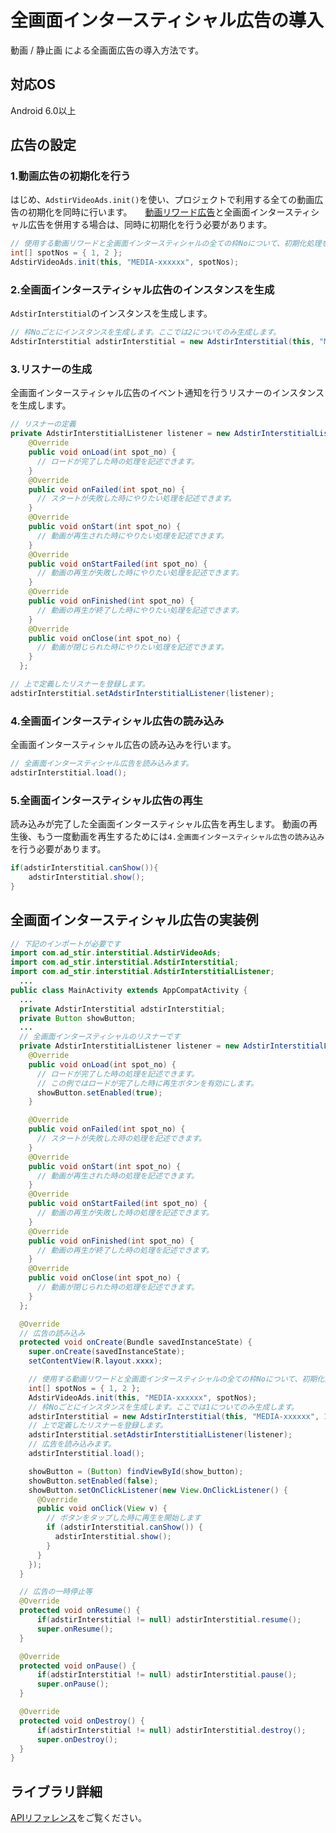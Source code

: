 # 全画面インタースティシャル広告の導入

動画 / 静止画 による全画面広告の導入方法です。

## 対応OS

Android 6.0以上

## 広告の設定

### 1.動画広告の初期化を行う

はじめ、`AdstirVideoAds.init()`を使い、プロジェクトで利用する全ての動画広告の初期化を同時に行います。　　[動画リワード広告](reward/index.md)と全画面インタースティシャル広告を併用する場合は、同時に初期化を行う必要があります。

```java
// 使用する動画リワードと全画面インタースティシャルの全ての枠Noについて、初期化処理を行います。
int[] spotNos = { 1, 2 };
AdstirVideoAds.init(this, "MEDIA-xxxxxx", spotNos);
```

### 2.全画面インタースティシャル広告のインスタンスを生成

`AdstirInterstitial`のインスタンスを生成します。
```java
// 枠Noごとにインスタンスを生成します。ここでは2についてのみ生成します。
AdstirInterstitial adstirInterstitial = new AdstirInterstitial(this, "MEDIA-xxxxxx", 2);
```

### 3.リスナーの生成

全画面インタースティシャル広告のイベント通知を行うリスナーのインスタンスを生成します。

```java
// リスナーの定義
private AdstirInterstitialListener listener = new AdstirInterstitialListener() {
    @Override
    public void onLoad(int spot_no) {
      // ロードが完了した時の処理を記述できます。
    }
    @Override
    public void onFailed(int spot_no) {
      // スタートが失敗した時にやりたい処理を記述できます。
    }
    @Override
    public void onStart(int spot_no) {
      // 動画が再生された時にやりたい処理を記述できます。
    }
    @Override
    public void onStartFailed(int spot_no) {
      // 動画の再生が失敗した時にやりたい処理を記述できます。
    }
    @Override
    public void onFinished(int spot_no) {
      // 動画の再生が終了した時にやりたい処理を記述できます。
    }
    @Override
    public void onClose(int spot_no) {
      // 動画が閉じられた時にやりたい処理を記述できます。
    }
  };

// 上で定義したリスナーを登録します。
adstirInterstitial.setAdstirInterstitialListener(listener);
```

### 4.全画面インタースティシャル広告の読み込み

全画面インタースティシャル広告の読み込みを行います。

```java
// 全画面インタースティシャル広告を読み込みます。
adstirInterstitial.load();
```

### 5.全画面インタースティシャル広告の再生

読み込みが完了した全画面インタースティシャル広告を再生します。
動画の再生後、もう一度動画を再生するためには`4.全画面インタースティシャル広告の読み込み`を行う必要があります。

```java
if(adstirInterstitial.canShow()){
    adstirInterstitial.show();
}
```

## 全画面インタースティシャル広告の実装例


```java
// 下記のインポートが必要です
import com.ad_stir.interstitial.AdstirVideoAds;
import com.ad_stir.interstitial.AdstirInterstitial;
import com.ad_stir.interstitial.AdstirInterstitialListener;
  ...
public class MainActivity extends AppCompatActivity {
  ...
  private AdstirInterstitial adstirInterstitial;
  private Button showButton;
  ...
  // 全画面インタースティシャルのリスナーです
  private AdstirInterstitialListener listener = new AdstirInterstitialListener() {
    @Override
    public void onLoad(int spot_no) {
      // ロードが完了した時の処理を記述できます。
      // この例ではロードが完了した時に再生ボタンを有効にします。 
      showButton.setEnabled(true);
    }

    @Override
    public void onFailed(int spot_no) {
      // スタートが失敗した時の処理を記述できます。
    }
    @Override
    public void onStart(int spot_no) {
      // 動画が再生された時の処理を記述できます。
    }
    @Override
    public void onStartFailed(int spot_no) {
      // 動画の再生が失敗した時の処理を記述できます。
    }
    @Override
    public void onFinished(int spot_no) {
      // 動画の再生が終了した時の処理を記述できます。
    }
    @Override
    public void onClose(int spot_no) {
      // 動画が閉じられた時の処理を記述できます。
    }
  };

  @Override
  // 広告の読み込み
  protected void onCreate(Bundle savedInstanceState) {
    super.onCreate(savedInstanceState);
    setContentView(R.layout.xxxx);

    // 使用する動画リワードと全画面インタースティシャルの全ての枠Noについて、初期化処理を行います。
    int[] spotNos = { 1, 2 };
    AdstirVideoAds.init(this, "MEDIA-xxxxxx", spotNos);
    // 枠Noごとにインスタンスを生成します。ここでは1についてのみ生成します。
    adstirInterstitial = new AdstirInterstitial(this, "MEDIA-xxxxxx", 1);
    // 上で定義したリスナーを登録します。
    adstirInterstitial.setAdstirInterstitialListener(listener);
    // 広告を読み込みます。
    adstirInterstitial.load();

    showButton = (Button) findViewById(show_button);
    showButton.setEnabled(false);
    showButton.setOnClickListener(new View.OnClickListener() {
      @Override
      public void onClick(View v) {
        // ボタンをタップした時に再生を開始します
        if (adstirInterstitial.canShow()) {
          adstirInterstitial.show();
        }
      }
    });
  }

  // 広告の一時停止等
  @Override
  protected void onResume() {
	  if(adstirInterstitial != null) adstirInterstitial.resume();
	  super.onResume();
  }

  @Override
  protected void onPause() {
	  if(adstirInterstitial != null) adstirInterstitial.pause();
	  super.onPause();
  }

  @Override
  protected void onDestroy() {
	  if(adstirInterstitial != null) adstirInterstitial.destroy();
	  super.onDestroy();
  }
}
```

## ライブラリ詳細

[APIリファレンス](../api/index.md#全画面インタースティシャル広告)をご覧ください。